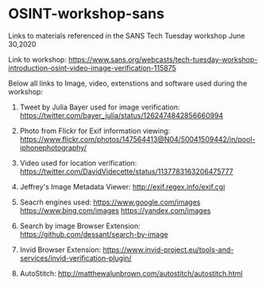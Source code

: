 # OSINT-workshop-sans
Links to materials referenced in the SANS Tech Tuesday workshop June 30,2020

Link to workshop: https://www.sans.org/webcasts/tech-tuesday-workshop-introduction-osint-video-image-verification-115875


Below all links to Image, video, extenstions and software used during the workshop:



1. Tweet by Julia Bayer used for image verification: https://twitter.com/bayer_julia/status/1262474842856660994 

2. Photo from Flickr for Exif information viewing: https://www.flickr.com/photos/147564413@N04/50041509442/in/pool-iphonephotography/

3. Video used for location verification: https://twitter.com/DavidVidecette/status/1137783163206475777

3. Jeffrey's Image Metadata Viewer: http://exif.regex.info/exif.cgi

4. Seacrh engines used: https://www.google.com/images https://www.bing.com/images https://yandex.com/images 

5. Search by image Browser Extension: https://github.com/dessant/search-by-image

6. Invid Browser Extension: https://www.invid-project.eu/tools-and-services/invid-verification-plugin/

7. AutoStitch: http://matthewalunbrown.com/autostitch/autostitch.html

